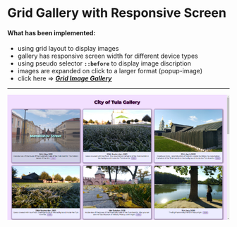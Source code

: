 # Grid Gallery with Responsive Screen

#### What has been implemented:

- using grid layout to display images
- gallery has responsive screen width for different device types
- using pseudo selector **`::before`** to display image discription
- images are expanded on click to a larger format (popup-image)
- click here => [_**Grid Image Gallery**_](https://bakna2t.github.io/city_gallery/)

---

[![Grid Gallery](./images/gallery.png)](https://bakna2t.github.io/city_gallery/)
